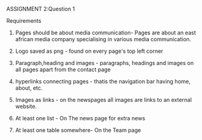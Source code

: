 ASSIGNMENT 2:Question 1

Requirements
1. Pages should be about media communication- Pages are about an east african media company specialising in various media communication.

2. Logo saved as png - found on every page's top left corner

3. Paragraph,heading and images - paragraphs, headings and images on all pages apart from the contact page

4. hyperlinks connecting pages - thatis the navigation bar having home, about, etc.

5. Images as links - on the newspages all images are links to an external website.

6. At least one list - On The news page for extra news

7. At least one table somewhere- On the Team page
